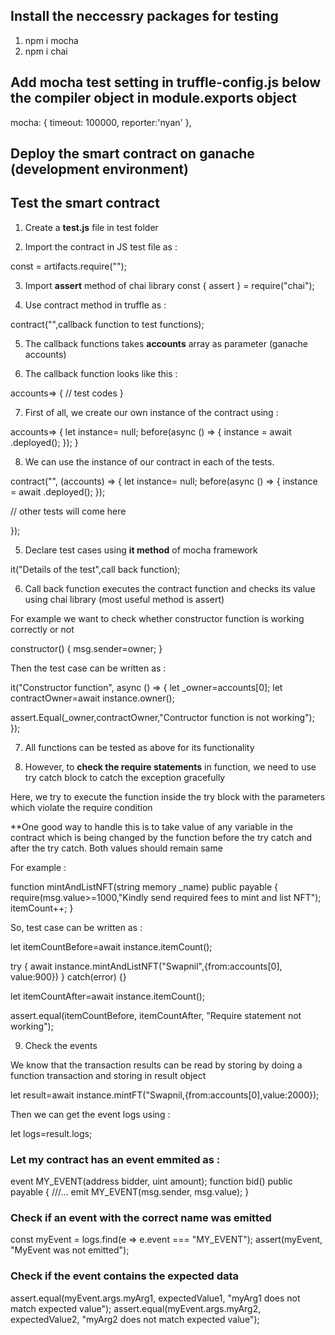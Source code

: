 ## Install the neccessry packages for testing

1. npm i mocha
2. npm i chai

## Add mocha test setting in truffle-config.js below the compiler object in module.exports object

 mocha: {
    timeout: 100000,
    reporter:'nyan'
  },


## Deploy the smart contract on ganache (development environment)


## Test the smart contract

1. Create a **test.js** file in test folder

2. Import the contract in JS test file as : 

const <contract name>= artifacts.require("<contract name>");

3. Import **assert** method of chai library
const { assert } = require("chai");

4. Use contract method in truffle as : 

contract("<contract name>",callback function to test functions);

5. The callback functions takes **accounts** array as parameter (ganache accounts)

6. The callback function looks like this : 

accounts=> {
   // test codes
}

7. First of all, we create our own instance of the contract using : 

accounts=> {
  let instance= null;
   before(async () => {
    instance = await <contract name>.deployed();
  });
}

8. We can use the instance of our contract in each of the tests. 

contract("<contract name>", (accounts) => {
let instance= null;
   before(async () => {
    instance = await <contract name>.deployed();
  });

// other tests will come here

});


5. Declare test cases using **it method** of mocha framework

it("Details of the test",call back function);


6. Call back function executes the contract function and checks its value using chai library (most useful method is assert)

For example we want to check whether constructor function is working correctly or not 

constructor() {
  msg.sender=owner;
}

Then the test case can be written as : 

it("Constructor function", async () => {
let _owner=accounts[0];
let contractOwner=await instance.owner();

assert.Equal(_owner,contractOwner,"Contructor function is not working");
});


7. All functions can be tested as above for its functionality


8. However, to **check the require statements** in function, we need to use try catch block to catch the exception gracefully

Here, we try to execute the function inside the try block with the parameters which violate the require condition

**One good way to handle this is to take value of any variable in the contract which is being changed by the function before the try catch and after the try catch. Both values should remain same 

For example : 

function mintAndListNFT(string memory _name) public payable {
        require(msg.value>=1000,"Kindly send required fees to mint and list NFT");
        itemCount++;
}

So, test case can be written as : 

let itemCountBefore=await instance.itemCount();

try {
  await instance.mintAndListNFT("Swapnil",{from:accounts[0], value:900})
}
catch(error) {}

let itemCountAfter=await instance.itemCount();

assert.equal(itemCountBefore, itemCountAfter, "Require statement not working");


9. Check the events 

We know that the transaction results can be read by storing by doing a function transaction and storing in result object

let result=await instance.mintFT("Swapnil,{from:accounts[0],value:2000});

Then we can get the event logs using : 

let logs=result.logs;

### Let my contract has an event emmited as :

event MY_EVENT(address bidder, uint amount);
function bid() public payable {
        ///...
        emit MY_EVENT(msg.sender, msg.value);
    }

### Check if an event with the correct name was emitted
const myEvent = logs.find(e => e.event === "MY_EVENT");
assert(myEvent, "MyEvent was not emitted");

### Check if the event contains the expected data
assert.equal(myEvent.args.myArg1, expectedValue1, "myArg1 does not match expected value");
assert.equal(myEvent.args.myArg2, expectedValue2, "myArg2 does not match expected value");